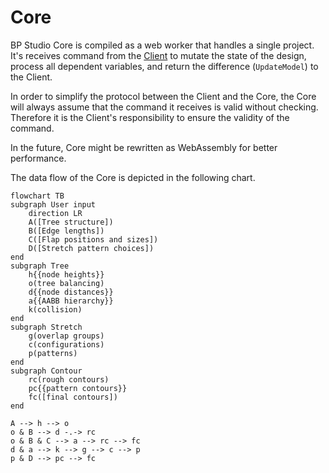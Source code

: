 
# Core

BP Studio Core is compiled as a web worker that handles a single project.
It's receives command from the [Client](../client/README.md) to mutate the state of the design,
process all dependent variables, and return the difference (`UpdateModel`) to the Client.

In order to simplify the protocol between the Client and the Core,
the Core will always assume that the command it receives is valid without checking.
Therefore it is the Client's responsibility to ensure the validity of the command.

In the future, Core might be rewritten as WebAssembly for better performance.

The data flow of the Core is depicted in the following chart.

```mermaid
flowchart TB
subgraph User input
	direction LR
	A([Tree structure])
	B([Edge lengths])
	C([Flap positions and sizes])
	D([Stretch pattern choices])
end
subgraph Tree
	h{{node heights}}
	o(tree balancing)
	d{{node distances}}
	a{{AABB hierarchy}}
	k(collision)
end
subgraph Stretch
	g(overlap groups)
	c(configurations)
	p(patterns)
end
subgraph Contour
	rc(rough contours)
	pc{{pattern contours}}
	fc([final contours])
end

A --> h --> o
o & B --> d -.-> rc
o & B & C --> a --> rc --> fc
d & a --> k --> g --> c --> p
p & D --> pc --> fc
```

